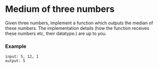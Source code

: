 # Medium of three numbers

Given three numbers, implement a function which outputs the median of these numbers. The implementation details (how the function receives these numbers etc, their datatype.) are up to you.

### Example

```
input: 5, 12, 1
output: 5
```